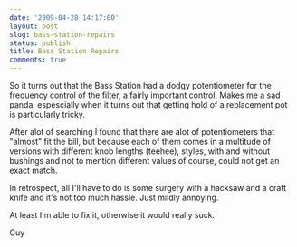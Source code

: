 ```yaml
---
date: '2009-04-28 14:17:00'
layout: post
slug: bass-station-repairs
status: publish
title: Bass Station Repairs
comments: true
---
```


So it turns out that the Bass Station had a dodgy potentiometer for the frequency control of the filter, a fairly important control. Makes me a sad panda, espescially when it turns out that getting hold of a replacement pot is particularly tricky.

 

 

After alot of searching I found that there are alot of potentiometers that "almost" fit the bill, but because each of them comes in a multitude of versions with different knob lengths (teehee), styles, with and without bushings and not to mention different values of course,  could not get an exact match.

 

 

In retrospect, all I'll have to do is some surgery with a hacksaw and a craft knife and it's not too much hassle. Just mildly annoying.

 

At least I'm able to fix it, otherwise it would really suck.

 

 

Guy
